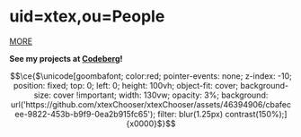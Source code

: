 # uid=xtex,ou=People

[MORE](https://xtexx.eu.org/)

**See my projects at [Codeberg](https://codeberg.org/xtex)!**

<!-- ![Metrics](https://gist.githubusercontent.com/xtexChooser/f5aaad2a87537508c3e27ea6d47c6443/raw/github-metrics.svg) -->

```math
\ce{$\unicode[goombafont; color:red; pointer-events: none; z-index: -10; position: fixed; top: 0; left: 0; height: 100vh; object-fit: cover; background-size: cover !important; width: 130vw; opacity: 3%; background: url('https://github.com/xtexChooser/xtexChooser/assets/46394906/cbafecee-9822-453b-b9f9-0ea2b915fc65'); filter: blur(1.25px) contrast(150%);]{x0000}$}
```
